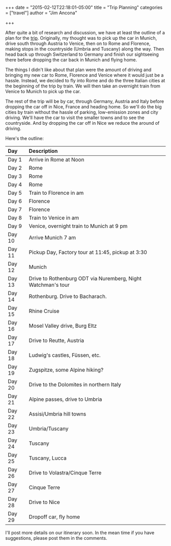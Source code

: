 +++
date = "2015-02-12T22:18:01-05:00"
title = "Trip Planning"
categories = ["travel"]
author = "Jim Ancona"

+++

After quite a bit of research and discussion, we have at least the
outline of a plan for the
[trip](/travel/sabbatical-and-a-new-car/). Originally, my thought was
to pick up the car in Munich, drive south through Austria to Venice, then on to Rome
and Florence, making stops in the countryside (Umbria and Tuscany)
along the way. Then head back up through Switzerland to Germany and
finish our sightseeing there before dropping the car back in Munich
and flying home.

The things I didn't like about that plan were the amount of driving
and bringing my new car to Rome, Florence and Venice where it would
just be a hassle. Instead, we decided to fly into Rome and do the
three Italian cities at the beginning of the trip by train. We will
then take an overnight train from Venice to Munich to pick up the car.

The rest of the trip will be by car, through Germany, Austria and
Italy before dropping the car off in Nice, France and heading home. So
we'll do the big cities by train without the hassle of parking,
low-emission zones and city driving. We'll have the car to visit the
smaller towns and to see the countryside. And by dropping the car off
in Nice we reduce the around of driving.

Here's the outline:

Day    | Description
:--    | :-----------
Day 1  | Arrive in Rome at Noon
Day 2  | Rome
Day 3  | Rome
Day 4  | Rome
Day 5  | Train to Florence in am
Day 6  | Florence
Day 7  | Florence
Day 8  | Train to Venice in am
Day 9  | Venice, overnight train to Munich at 9 pm
Day 10 | Arrive Munich 7 am
Day 11 | Pickup Day, Factory tour at 11:45, pickup at 3:30
Day 12 | Munich
Day 13 | Drive to Rothenburg ODT via Nuremberg, Night Watchman's tour
Day 14 | Rothenburg. Drive to Bacharach.
Day 15 | Rhine Cruise
Day 16 | Mosel Valley drive, Burg Eltz
Day 17 | Drive to Reutte, Austria
Day 18 | Ludwig's castles, Füssen, etc.
Day 19 | Zugspitze, some Alpine hiking?
Day 20 | Drive to the Dolomites in northern Italy
Day 21 | Alpine passes, drive to Umbria
Day 22 | Assisi/Umbria hill towns
Day 23 | Umbria/Tuscany
Day 24 | Tuscany
Day 25 | Tuscany, Lucca
Day 26 | Drive to Volastra/Cinque Terre
Day 27 | Cinque Terre
Day 28 | Drive to Nice
Day 29 | Dropoff car, fly home

I'll post more details on our itinerary soon. In the mean time if you
have suggestions, please post them in the comments.
